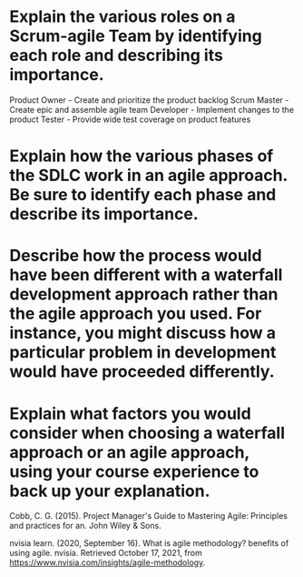 # Explain the various roles on a Scrum-agile Team by identifying each role and describing its importance.
Product Owner - Create and prioritize the product backlog
Scrum Master - Create epic and assemble agile team
Developer - Implement changes to the product
Tester - Provide wide test coverage on product features

# Explain how the various phases of the SDLC work in an agile approach. Be sure to identify each phase and describe its importance.

# Describe how the process would have been different with a waterfall development approach rather than the agile approach you used. For instance, you might discuss how a particular problem in development would have proceeded differently.

# Explain what factors you would consider when choosing a waterfall approach or an agile approach, using your course experience to back up your explanation.

Cobb, C. G. (2015). Project Manager's Guide to Mastering Agile: Principles and practices for an. John Wiley & Sons. 

nvisia learn. (2020, September 16). What is agile methodology? benefits of using agile. nvisia. Retrieved October 17, 2021, from https://www.nvisia.com/insights/agile-methodology. 